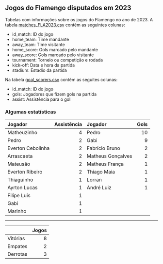 ## Jogos do Flamengo disputados em 2023

Tabelas com informações sobre os jogos do Flamengo no ano de 2023. A tabela [matches_FLA2023.csv](https://github.com/williamjouse/jogos-Flamengo-2023/blob/main/matches_FLA2023.csv)
contém as seguintes colunas:

- id_match: ID do jogo
- home_team: Time mandante
- away_team: Time visitante
- home_score: Gols marcado pelo mandante
- away_score: Gols marcado pelo visitante
- tournament: Torneio ou competição e rodada
- kick-off: Data e hora da partida
- stadium: Estadio da partida


Na tabela [goal_scorers.csv](https://github.com/williamjouse/jogos-Flamengo-2023/blob/main/goal_scorers.csv) contém as seguites colunas:

- id_match: ID do jogo
- gols: Jogadores que fizem gols na partida
- assist: Assistência para o gol


### Algumas estatísticas

| Jogador           |   Assistência | Jogador           |   Gols |
|:------------------|--------------:|:------------------|-------:|
| Matheuzinho       |             4 | Pedro             |     10 |
| Pedro             |             2 | Gabi              |      9 |
| Everton Cebolinha |             2 | Fabrício Bruno    |      2 |
| Arrascaeta        |             2 | Matheus Gonçalves |      2 |
| Mateusão          |             2 | Matheus França    |      1 |
| Everton Ribeiro   |             2 | Thiago Maia       |      1 |
| Thiaguinho        |             1 | Lorran            |      1 |
| Ayrton Lucas      |             1 | André Luiz        |      1 |
| Filipe Luis       |             1 |                	|     	 |
| Gabi              |             1 |                	|    	 |
| Marinho           |             1 |                	|     	 |

----

|          |   Jogos |
|:---------|--------:|
| Vitórias |       8 |
| Empates  |       2 |
| Derrotas |       3 |






